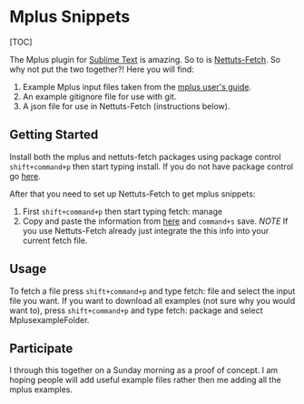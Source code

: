 Mplus Snippets
====================

[TOC]

The Mplus plugin for [Sublime Text](https://github.com/bkeller2/Mplus) is amazing. So to is [Nettuts-Fetch](https://github.com/weslly/Nettuts-Fetch). So why not put the two together?! Here you will find:

1. Example Mplus input files taken from the [mplus user's guide](https://www.statmodel.com/ugexcerpts.shtml).
2. An example gitignore file for use with git.
3. A json file for use in Nettuts-Fetch (instructions below).


Getting Started
-----------------

Install both the mplus and nettuts-fetch packages using package control `shift+command+p` then start typing install. If you do not have package control go [here](https://sublime.wbond.net/installation).

After that you need to set up Nettuts-Fetch to get mplus snippets:

1. First `shift+command+p` then start typing fetch: manage
2. Copy and paste the information from [here](https://raw.githubusercontent.com/pdparker/mplusinputexample/master/fetch.json) and `command+s` save. *NOTE* If you use Nettuts-Fetch already just integrate the this info into your current fetch file.

Usage
--------
To fetch a file press `shift+command+p` and type fetch: file and select the input file you want. If you want to download all examples (not sure why you would want to), press `shift+command+p` and type fetch: package and select MplusexampleFolder. 

Participate
---------

I through this together on a Sunday morning as a proof of concept. I am hoping people will add useful example files rather then me adding all the mplus examples.
